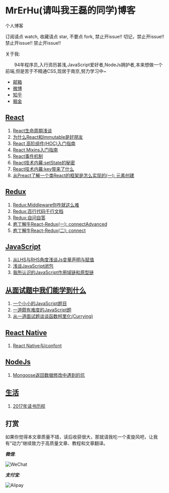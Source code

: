 # MrErHu(请叫我王磊的同学)博客

个人博客

订阅请点 watch, 收藏请点 star, 不要点 fork, 禁止开issue!! 切记，禁止开issue!! 禁止开issue!! 禁止开issue!!

关于我:

　　94年程序员,入行资历甚浅,JavaScript爱好者,NodeJs拥护者,本来想做一个前端,但是苦于不精通CSS,现居于南京,努力学习中~

- [邮箱](mailto:wanglei_cs@163.com)
- [微博](http://weibo.com/wanglei0934)
- [知乎](https://www.zhihu.com/people/mrerhu/activities)
- [掘金](https://juejin.im/user/576e377bd342d30057c2e265)

## [React](https://github.com/MrErHu/MrErHu/issues?q=is%3Aopen+is%3Aissue+label%3AReact)

1. [React生命周期浅谈](https://github.com/MrErHu/MrErHu/issues/2)
2. [为什么React和Immutable是好朋友](https://github.com/MrErHu/MrErHu/issues/3)
3. [React 高阶组件(HOC)入门指南](https://github.com/MrErHu/MrErHu/issues/4)
4. [React Mixins入门指南](https://github.com/MrErHu/MrErHu/issues/5)
5. [React事件机制](https://github.com/MrErHu/MrErHu/issues/6)
6. [React技术内幕:setState的秘密](https://github.com/MrErHu/MrErHu/issues/20)
6. [React技术内幕:key带来了什么](https://github.com/MrErHu/MrErHu/issues/21)
6. [从Preact了解一个类React的框架是怎么实现的(一): 元素创建](https://github.com/MrErHu/MrErHu/issues/22)

## [Redux](https://github.com/MrErHu/MrErHu/issues?q=is%3Aopen+is%3Aissue+label%3ARedux)

1. [Redux:Middleware你咋就这么难](https://github.com/MrErHu/MrErHu/issues/7)
2. [Redux:百行代码千行文档](https://github.com/MrErHu/MrErHu/issues/1)
3. [Redux:自问自答](https://github.com/MrErHu/MrErHu/issues/18)
4. [庖丁解牛React-Redux(一): connectAdvanced](https://github.com/MrErHu/blog/issues/17)
5. [庖丁解牛React-Redux(二): connect](https://github.com/MrErHu/blog/issues/19)

## [JavaScript](https://github.com/MrErHu/MrErHu/issues?q=is%3Aopen+is%3Aissue+label%3AJavaScript)

1. [从LHS与RHS角度浅谈Js变量声明与赋值](https://github.com/MrErHu/MrErHu/issues/12)
2. [浅谈JavaScript闭包](https://github.com/MrErHu/MrErHu/issues/11)
3. [我所认识的JavaScript作用域链和原型链](https://github.com/MrErHu/blog/issues/16)

## [从面试题中我们能学到什么](https://github.com/MrErHu/MrErHu/issues?q=is%3Aissue+is%3Aopen+label%3A%E4%BB%8E%E9%9D%A2%E8%AF%95%E9%A2%98%E4%B8%AD%E6%88%91%E4%BB%AC%E8%83%BD%E5%AD%A6%E5%88%B0%E4%BB%80%E4%B9%88)

1. [一个小小的JavaScript题目](https://github.com/MrErHu/MrErHu/issues/10)
2. [一道颇有难度的JavaScript题](https://github.com/MrErHu/MrErHu/issues/9)
3. [从一道面试题谈谈函数柯里化(Currying)](https://github.com/MrErHu/MrErHu/issues/8)

## [React Native](https://github.com/MrErHu/blog/labels/React%20Native)

1. [React Native与Iconfont](https://github.com/MrErHu/blog/issues/15)

## [NodeJs](https://github.com/MrErHu/MrErHu/issues?q=is%3Aissue+is%3Aopen+label%3ANodeJs)

1. [Mongoose返回数据修改中遇到的坑](https://github.com/MrErHu/MrErHu/issues/13)

## [生活](https://github.com/MrErHu/MrErHu/issues?q=is%3Aopen+is%3Aissue+label%3A%E7%94%9F%E6%B4%BB)

1. [2017年读书历程](https://github.com/MrErHu/MrErHu/issues/14)


## 打赏

  如果你觉得本文章质量不错，读后收获很大，那就请我吃一个麦旋风吧，让我有“动力”继续致力于高质量文章、教程和文章翻译。

  ***微信***:

  ![WeChat](http://omaqpbodr.bkt.clouddn.com/Wechat.jpeg?imageView2/3/w/200/h/200/q/75|imageslim)

  ***支付宝***:

  ![Alipay](http://omaqpbodr.bkt.clouddn.com/Alipay.jpeg?imageView2/3/w/200/h/200/q/75|imageslim)